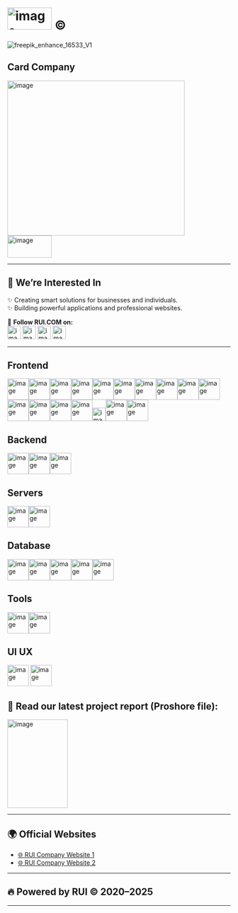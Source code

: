 # <img width="100" height="50" alt="image" src="https://github.com/user-attachments/assets/b75e09e8-9a47-4c86-895f-472534ad71df" /> © 
![freepik_enhance_16533_V1](https://github.com/user-attachments/assets/91de872e-ed11-4900-8f44-f9a9d912ce3a)

## Card Company
  <img width="400" height="350" alt="image" src="https://github.com/user-attachments/assets/b1e2e113-0d5c-4303-8bd7-92db3c4b8b2e" />
</br>
<a href="https://drive.google.com/file/d/1po1UK6X5gtRBYgZFFS-aoTuU27VGRmTi/view?usp=drivesdk"><img width="100" height="50" alt="image" src="https://github.com/user-attachments/assets/d3c6fab8-ed06-446c-b9ab-51515753c5d8" />
</a>

---

## 👀 We’re Interested In
✨ Creating smart solutions for businesses and individuals.  
✨ Building powerful applications and professional websites.

🔗 **Follow RUI.COM on:**  
<a href="https://t.me/RUI_org"><img width="30" height="30" alt="image" src="https://github.com/user-attachments/assets/25381e0e-acf5-4ee3-afd9-5d2dda112187" /></a>
<a href="https://www.youtube.com/@RUI-Company"><img width="30" height="30" alt="image" src="https://github.com/user-attachments/assets/91de0443-c4d3-4ccb-8adb-56c26e79aeb7" /></a>
<a href="https://www.linkedin.com/in/rui-org-026a70282"><img width="30" height="30" alt="image" src="https://github.com/user-attachments/assets/eb27c859-e6e9-46f4-a3ef-acab034e260b" /></a>
<a href="https://instagram.com/rui_org"><img width="30" height="30" alt="image" src="https://github.com/user-attachments/assets/ea9e65bc-1518-47c9-9c2c-c311d6244c91" /></a>

---
## Frontend
<img width="48" height="48" alt="image" src="https://github.com/user-attachments/assets/bd9b40d1-e8ae-4b4a-b034-38151088bed2" /><img width="48" height="48" alt="image" src="https://github.com/user-attachments/assets/f0a76ce9-00e3-4a71-9e39-a6a324666781" /><img width="48" height="48" alt="image" src="https://github.com/user-attachments/assets/6e888bf9-8e51-4bb9-9af4-f550bb1ace48" /><img width="48" height="48" alt="image" src="https://github.com/user-attachments/assets/f49a4a59-6835-406d-813a-902b3620ffa5" /><img width="48" height="48" alt="image" src="https://github.com/user-attachments/assets/46056406-e466-4850-a890-bf01c7fb917f" /><img width="48" height="48" alt="image" src="https://github.com/user-attachments/assets/836fbc91-9bc2-4220-a2fe-a124183c2a09" /><img width="48" height="48" alt="image" src="https://github.com/user-attachments/assets/8e152b47-9421-4ff5-bf70-75fb8ebce338" /><img width="48" height="48" alt="image" src="https://github.com/user-attachments/assets/9cef2280-a995-4f50-b671-9c7776df35ff" /><img width="48" height="48" alt="image" src="https://github.com/user-attachments/assets/0c4ab193-4644-4321-b2b8-9cc8872bd738" /><img width="48" height="48" alt="image" src="https://github.com/user-attachments/assets/87b60f0a-ef6b-4aff-9e5f-bf2c653858a3" /><img width="48" height="48" alt="image" src="https://github.com/user-attachments/assets/d18da688-c3ec-4ef1-8cf7-90ad0a065994" /><img width="48" height="48" alt="image" src="https://github.com/user-attachments/assets/5fa4eae2-b320-43cc-a526-5dea5d470819" /><img width="48" height="48" alt="image" src="https://github.com/user-attachments/assets/671a363b-26ca-484c-94b3-8eb30e2d2bcb" /><img width="48" height="48" alt="image" src="https://github.com/user-attachments/assets/862f0167-609d-4be3-b6d0-a6efec0e5483" /><img width="30" height="30" alt="image" src="https://github.com/user-attachments/assets/6add0ea0-e94d-4ebb-9f76-36497b8c6332" /><img width="48" height="48" alt="image" src="https://github.com/user-attachments/assets/422a7f16-9f89-466f-b82e-b2b37d67e933" /><img width="48" height="48" alt="image" src="https://github.com/user-attachments/assets/a1f95903-4bf1-487c-9d2c-7091bc8a6dbf" />


## Backend
<img width="48" height="48" alt="image" src="https://github.com/user-attachments/assets/37e6ad96-c236-462b-9ac4-0deb56cb5b19" /><img width="48" height="48" alt="image" src="https://github.com/user-attachments/assets/93cc0df6-476d-4b55-b5d9-2f407a735e46" /><img width="48" height="48" alt="image" src="https://github.com/user-attachments/assets/fce31ae8-fe8a-48e4-872d-8d3aa62823f0" />

## Servers
<img width="48" height="48" alt="image" src="https://github.com/user-attachments/assets/f230838b-6e6c-4b01-bca3-d95077cce5a0" /><img width="48" height="48" alt="image" src="https://github.com/user-attachments/assets/87095fe5-2a4f-49cf-b1f6-9dad48da16b6" />

## Database
<img width="48" height="48" alt="image" src="https://github.com/user-attachments/assets/8075b603-1311-4e64-9061-dc3bb1559edf" /><img width="48" height="48" alt="image" src="https://github.com/user-attachments/assets/4e2212c4-0076-4f42-813c-821833178271" /><img width="48" height="48" alt="image" src="https://github.com/user-attachments/assets/c9c7ff37-99cc-4083-b085-0d8db7401065" /><img width="48" height="48" alt="image" src="https://github.com/user-attachments/assets/5db1c4fd-5ee7-4ede-8d2d-68ba79711891" /><img width="48" height="48" alt="image" src="https://github.com/user-attachments/assets/83aa86ed-362b-44e8-a21d-587e0431747b" />




## Tools
<img width="48" height="48" alt="image" src="https://github.com/user-attachments/assets/a4409203-c4eb-4a9e-8b43-0b8d8f86ad8d" /><img width="48" height="48" alt="image" src="https://github.com/user-attachments/assets/6821ebbe-fbcf-4466-8094-bade0a0ef21a" />

## UI UX
<img width="48" height="48" alt="image" src="https://github.com/user-attachments/assets/94f49304-a719-4b91-8e51-fdbe31ecb02a" />
<img width="48" height="48" alt="image" src="https://github.com/user-attachments/assets/afd9a8e7-e3ae-4735-ad7a-7c6194f771a4" />


## 📄 **Read our latest project report (Proshore file):**  

<a href="https://drive.google.com/file/d/1JKLFSRR0fTaq-uBwtS45DA8dAQBP1Pd-/view?usp=drivesdk"><img width="136" height="200" alt="image" src="https://github.com/user-attachments/assets/0a8e37a0-8650-4c25-b6fe-5d010b82e75c" />
</a>

---

## 🌍 Official Websites
- [🌐 RUI Company Website 1](http://rui-company-pro.surge.sh/)
- [🌐 RUI Company Website 2](https://eng-rawan-abd-alrazak-next-js-website-main.vercel.app/)

---

## 🔥 Powered by RUI ©️ 2020–2025

---

<!---
SEO Keywords: RUI Company, RUI Official Website, RUI Projects, RUI React Developer, Flutter Developer, Web Development Company, RUI.com
--->
